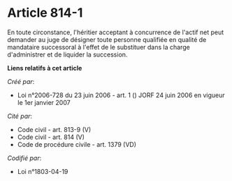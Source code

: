 # Article 814-1

En toute circonstance, l'héritier acceptant à concurrence de l'actif net peut demander au juge de désigner toute personne
qualifiée en qualité de mandataire successoral à l'effet de le substituer dans la charge d'administrer et de liquider la
succession.

**Liens relatifs à cet article**

_Créé par_:

  - Loi n°2006-728 du 23 juin 2006 - art. 1 () JORF 24 juin 2006 en vigueur le 1er janvier 2007

_Cité par_:

  - Code civil - art. 813-9 (V)
  - Code civil - art. 814 (V)
  - Code de procédure civile - art. 1379 (VD)

_Codifié par_:

  - Loi n°1803-04-19
